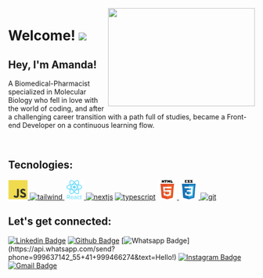<img align="right" height="200" width="300" src="https://media0.giphy.com/media/xYPdnwsRPZDhCxXvOi/giphy.gif?cid=790b76116c458e58ec2eed323ef6c0759e83c4c91edd8cb3&rid=giphy.gif&ct=s">

# Welcome! <img src="https://media3.giphy.com/media/kBZ212yGzFaxgkSIKW/giphy.gif?cid=790b76115a239b496d6f742915a68a654d812e6ac4b23111&rid=giphy.gif&ct=s" width="50">

<h2>Hey, I'm Amanda!</h2>
<p>A Biomedical-Pharmacist specialized in Molecular Biology who fell in love with the world of coding, and after a challenging career transition with a path full of studies, became a Front-end Developer on a continuous learning flow.</p>
<br>

## Tecnologies:

<p align="left">
<a href="https://developer.mozilla.org/en-US/docs/Web/JavaScript" target="_blank"> <img src="https://raw.githubusercontent.com/devicons/devicon/master/icons/javascript/javascript-original.svg" alt="javascript" width="40" height="40"/> </a>
<a href="https://tailwindcss.com/" target="_blank"> <img src="https://cdn.jsdelivr.net/gh/devicons/devicon/icons/tailwindcss/tailwindcss-plain.svg" alt="tailwind" width="40" height="40"/> </a>
<a href="https://reactjs.org/" target="_blank"> <img src="https://raw.githubusercontent.com/devicons/devicon/master/icons/react/react-original-wordmark.svg" alt="react" width="40" height="40"/> </a>
<a href="https://nextjs.org/" target="_blank"><img src="https://cdn.jsdelivr.net/gh/devicons/devicon/icons/nextjs/nextjs-original-wordmark.svg" alt="nextjs" width="40" height="40"/></a>
<a href="https://www.typescriptlang.org/" target="_blank"><img src="https://cdn.jsdelivr.net/gh/devicons/devicon/icons/typescript/typescript-plain.svg" alt="typescript" width="40" height="40"/></a>
<a href="https://www.w3.org/html/" target="_blank"> <img src="https://raw.githubusercontent.com/devicons/devicon/master/icons/html5/html5-original-wordmark.svg" alt="html5" width="40" height="40"/> </a>
<a href="https://www.w3schools.com/css/" target="_blank"> <img src="https://raw.githubusercontent.com/devicons/devicon/master/icons/css3/css3-original-wordmark.svg" alt="css3" width="40" height="40"/> </a>
<a href="https://git-scm.com/" target="_blank"> <img src="https://www.vectorlogo.zone/logos/git-scm/git-scm-icon.svg" alt="git" width="40" height="40"/> </a>
<br>

## Let's get connected:

[![Linkedin Badge](https://img.shields.io/badge/-LinkedIn-blue?style=flat-square&logo=Linkedin&logoColor=white&link=https://www.linkedin.com/in/amanda-nunes-b2307483)](https://www.linkedin.com/in/amanda-nunes-b2307483)
[![Github Badge](https://img.shields.io/badge/-Github-000?style=flat-square&logo=Github&logoColor=white&link=https://github.com/mandyHellz)](https://github.com/mandyHellz)
[![Whatsapp Badge](https://img.shields.io/badge/-Whatsapp-4CA143?style=flat-square&labelColor=4CA143&logo=whatsapp&logoColor=white&link=https://api.whatsapp.com/send?phone=41999466274&text=Hello!)](https://api.whatsapp.com/send?phone=999637142_55+41+999466274&text=Hello!)
[![Instagram Badge](https://img.shields.io/badge/Instagram-E4405F?style=flat-square&logo=instagram&logoColor=white&link=link_do_seu_perfil)](https://www.instagram.com/invites/contact/?i=iom6eyb12q74&utm_content=3i541f)
[![Gmail Badge](https://img.shields.io/badge/Gmail-D14836?style=flat-square&logo=gmail&logoColor=white&link=mailto:carvalhonns.amanda@gmail.com)](mailto:carvalhonns.amanda@gmail.com)

<!--START_SECTION:waka-->
<!--END_SECTION:waka-->

<!-- ![GitHub stats](https://github-readme-stats.vercel.app/api?username=mandyHellz&show_icons=true&count_private=true&hide=stars&custom_title=Stats&title_color=E2ABB1&icon_color=E2ABB1&border_color=E2ABB1) -->
